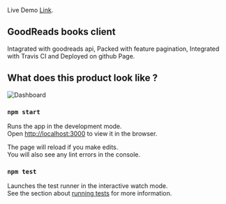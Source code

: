 Live Demo [Link](https://rathishvbr.github.io/react-goodreads-client).

## GoodReads books client

Intagrated with goodreads api, Packed with feature pagination, Integrated with Travis CI and Deployed on github Page. 

## What does this product look like ?

![Dashboard](https://github.com/rathishvbr/react-goodreads-client/blob/master/public/sneakpeak/ss1.png)

### `npm start`

Runs the app in the development mode.<br>
Open [http://localhost:3000](http://localhost:3000) to view it in the browser.

The page will reload if you make edits.<br>
You will also see any lint errors in the console.

### `npm test`

Launches the test runner in the interactive watch mode.<br>
See the section about [running tests](https://facebook.github.io/create-react-app/docs/running-tests) for more information.

